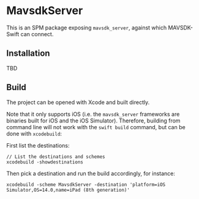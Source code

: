 # MavsdkServer

This is an SPM package exposing `mavsdk_server`, against which MAVSDK-Swift can connect.

## Installation

TBD

## Build

The project can be opened with Xcode and built directly.

Note that it only supports iOS (i.e. the `mavsdk_server` frameworks are binaries built for iOS and the iOS Simulator).
Therefore, building from command line will not work with the `swift build` command, but can be done with `xcodebuild`:

First list the destinations:

```
// List the destinations and schemes
xcodebuild -showdestinations
```

Then pick a destination and run the build accordingly, for instance:

```
xcodebuild -scheme MavsdkServer -destination 'platform=iOS Simulator,OS=14.0,name=iPad (8th generation)'
```
